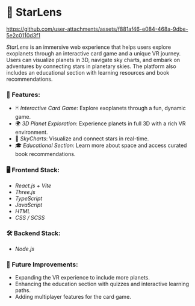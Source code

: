 # 🌟 StarLens
https://github.com/user-attachments/assets/f881af46-e084-468a-9dbe-5e2c0110d3f1

*StarLens* is an immersive web experience that helps users explore exoplanets through an interactive card game and a unique VR journey. Users can visualize planets in 3D, navigate sky charts, and embark on adventures by connecting stars in planetary skies. The platform also includes an educational section with learning resources and book recommendations.


### 🚀 Features:
- 🃏 *Interactive Card Game*: Explore exoplanets through a fun, dynamic game.
- 🌍 *3D Planet Exploration*: Experience planets in full 3D with a rich VR environment.
- 🌌 *SkyCharts*: Visualize and connect stars in real-time.
- 🎓 *Educational Section*: Learn more about space and access curated book recommendations.


### 🖥 Frontend Stack:
- *React.js + Vite*
- *Three.js*
- *TypeScript*
- *JavaScript*
- *HTML*
- *CSS / SCSS*

### 🛠 Backend Stack:
- *Node.js*

### 🚧 Future Improvements:
- Expanding the VR experience to include more planets.
- Enhancing the education section with quizzes and interactive learning paths.
- Adding multiplayer features for the card game.
